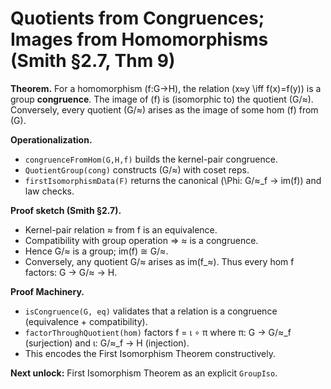 # Quotients from Congruences; Images from Homomorphisms (Smith §2.7, Thm 9)

**Theorem.** For a homomorphism \(f:G→H\), the relation \(x≈y \iff f(x)=f(y)\) is a group **congruence**.
The image of \(f\) is (isomorphic to) the quotient \(G/≈\).
Conversely, every quotient \(G/≈\) arises as the image of some hom \(f\) from \(G\).

**Operationalization.**
- `congruenceFromHom(G,H,f)` builds the kernel-pair congruence.
- `QuotientGroup(cong)` constructs \(G/≈\) with coset reps.
- `firstIsomorphismData(F)` returns the canonical \(\Phi: G/≈_f → im(f)\) and law checks.

**Proof sketch (Smith §2.7).**
- Kernel-pair relation ≈ from f is an equivalence.
- Compatibility with group operation ⇒ ≈ is a congruence.
- Hence G/≈ is a group; im(f) ≅ G/≈.
- Conversely, any quotient G/≈ arises as im(f_≈).
Thus every hom f factors: G → G/≈ → H.

**Proof Machinery.**
- `isCongruence(G, eq)` validates that a relation is a congruence (equivalence + compatibility).
- `factorThroughQuotient(hom)` factors f = ι ∘ π where π: G → G/≈_f (surjection) and ι: G/≈_f → H (injection).
- This encodes the First Isomorphism Theorem constructively.

**Next unlock:** First Isomorphism Theorem as an explicit `GroupIso`.